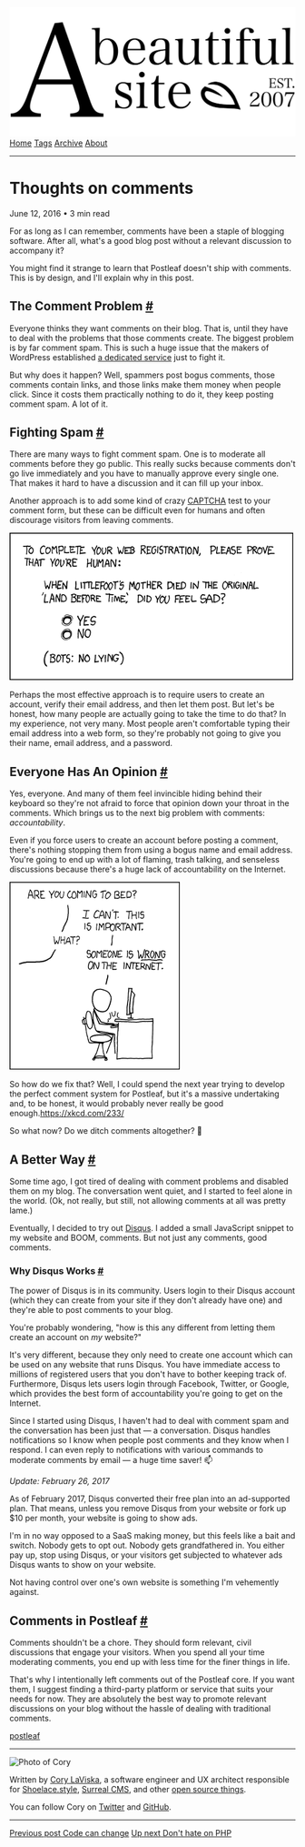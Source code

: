 <a href="../../index.html" class="header-link"><img src="../../images/logos/wordmark.svg" alt="A Beautiful Site" class="wordmark" /></a> <a href="../../index.html" class="nav-item">Home</a> <a href="../../tags/index.html" class="nav-item">Tags</a> <a href="../index.html" class="nav-item">Archive</a> <a href="../../about/index.html" class="nav-item">About</a>

------------------------------------------------------------------------

Thoughts on comments
====================

June 12, 2016 • 3 min read

For as long as I can remember, comments have been a staple of blogging software. After all, what's a good blog post without a relevant discussion to accompany it?

You might find it strange to learn that Postleaf doesn't ship with comments. This is by design, and I'll explain why in this post.

The Comment Problem <a href="#the-comment-problem" class="direct-link">#</a>
----------------------------------------------------------------------------

Everyone thinks they want comments on their blog. That is, until they have to deal with the problems that those comments create. The biggest problem is by far comment spam. This is such a huge issue that the makers of WordPress established [a dedicated service](https://akismet.com/) just to fight it.

But why does it happen? Well, spammers post bogus comments, those comments contain links, and those links make them money when people click. Since it costs them practically nothing to do it, they keep posting comment spam. A lot of it.

Fighting Spam <a href="#fighting-spam" class="direct-link">#</a>
----------------------------------------------------------------

There are many ways to fight comment spam. One is to moderate all comments before they go public. This really sucks because comments don't go live immediately and you have to manually approve every single one. That makes it hard to have a discussion and it can fill up your inbox.

Another approach is to add some kind of crazy [CAPTCHA](https://en.wikipedia.org/wiki/CAPTCHA) test to your comment form, but these can be difficult even for humans and often discourage visitors from leaving comments.

[![XKCD comic: a new CAPTCHA approach](../../images/a-new-captcha-approach.png)](https://xkcd.com/233/)

Perhaps the most effective approach is to require users to create an account, verify their email address, and then let them post. But let's be honest, how many people are actually going to take the time to do that? In my experience, not very many. Most people aren't comfortable typing their email address into a web form, so they're probably not going to give you their name, email address, and a password.

Everyone Has An Opinion <a href="#everyone-has-an-opinion" class="direct-link">#</a>
------------------------------------------------------------------------------------

Yes, everyone. And many of them feel invincible hiding behind their keyboard so they're not afraid to force that opinion down your throat in the comments. Which brings us to the next big problem with comments: *accountability*.

Even if you force users to create an account before posting a comment, there's nothing stopping them from using a bogus name and email address. You're going to end up with a lot of flaming, trash talking, and senseless discussions because there's a huge lack of accountability on the Internet.

[![XKCD comic: duty calls](../../images/duty-calls.png)](https://xkcd.com/386/)

So how do we fix that? Well, I could spend the next year trying to develop the perfect comment system for Postleaf, but it's a massive undertaking and, to be honest, it would probably never really be good enough.<https://xkcd.com/233/>

So what now? Do we ditch comments altogether? 🤔

A Better Way <a href="#a-better-way" class="direct-link">#</a>
--------------------------------------------------------------

Some time ago, I got tired of dealing with comment problems and disabled them on my blog. The conversation went quiet, and I started to feel alone in the world. (Ok, not really, but still, not allowing comments at all was pretty lame.)

Eventually, I decided to try out [Disqus](https://disqus.com/). I added a small JavaScript snippet to my website and BOOM, comments. But not just any comments, good comments.

### Why Disqus Works <a href="#why-disqus-works" class="direct-link">#</a>

The power of Disqus is in its community. Users login to their Disqus account (which they can create from your site if they don't already have one) and they're able to post comments to your blog.

You're probably wondering, "how is this any different from letting them create an account on *my* website?"

It's very different, because they only need to create one account which can be used on any website that runs Disqus. You have immediate access to millions of registered users that you don't have to bother keeping track of. Furthermore, Disqus lets users login through Facebook, Twitter, or Google, which provides the best form of accountability you're going to get on the Internet.

Since I started using Disqus, I haven't had to deal with comment spam and the conversation has been just that — a conversation. Disqus handles notifications so I know when people post comments and they know when I respond. I can even reply to notifications with various commands to moderate comments by email — a huge time saver! 📫

*Update: February 26, 2017*

As of February 2017, Disqus converted their free plan into an ad-supported plan. That means, unless you remove Disqus from your website or fork up $10 per month, your website is going to show ads.

I'm in no way opposed to a SaaS making money, but this feels like a bait and switch. Nobody gets to opt out. Nobody gets grandfathered in. You either pay up, stop using Disqus, or your visitors get subjected to whatever ads Disqus wants to show on your website.

Not having control over one's own website is something I'm vehemently against.

Comments in Postleaf <a href="#comments-in-postleaf" class="direct-link">#</a>
------------------------------------------------------------------------------

Comments shouldn't be a chore. They should form relevant, civil discussions that engage your visitors. When you spend all your time moderating comments, you end up with less time for the finer things in life.

That's why I intentionally left comments out of the Postleaf core. If you want them, I suggest finding a third-party platform or service that suits your needs for now. They are absolutely the best way to promote relevant discussions on your blog without the hassle of dealing with traditional comments.

<a href="../../tags/postleaf/index.html" class="post-tag">postleaf</a>

------------------------------------------------------------------------

<img src="http://0.gravatar.com/avatar/bf1b3b95fd5b096a3592247c29667b33?s=512" alt="Photo of Cory" class="avatar avatar-small" />

Written by [Cory LaViska](../../index-4.html), a software engineer and UX architect responsible for [Shoelace.style](https://shoelace.style/), [Surreal CMS](https://www.surrealcms.com/), and other [open source things](https://github.com/claviska).

You can follow Cory on [Twitter](https://twitter.com/bgooonz) and [GitHub](https://github.com/claviska).

------------------------------------------------------------------------

<a href="../code-can-change/index.html" class="post-nav-previous"><span class="small">Previous post</span> Code can change</a> <a href="../dont-hate-on-php/index.html" class="post-nav-next"><span class="small">Up next</span> Don't hate on PHP</a>
